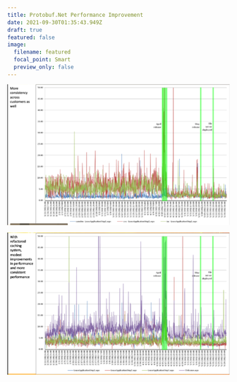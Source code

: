 ```yaml
---
title: Protobuf.Net Performance Improvement
date: 2021-09-30T01:35:43.949Z
draft: true
featured: false
image:
  filename: featured
  focal_point: Smart
  preview_only: false
---
```





![Protobuf.Net-PerformanceImprovement-2](protobuf.net-performanceimprovement2.png "Protobuf.Net-PerformanceImprovement-2")



![Protobuf.Net-PerformanceImprovement-1](protobuf.net-performanceimprovement.png "Protobuf.Net-PerformanceImprovement-1")